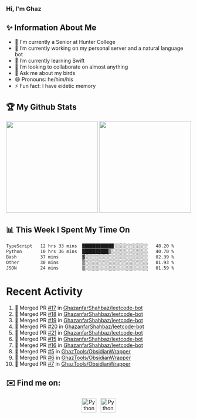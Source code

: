 ### Hi, I'm Ghaz

<!--
**GhazanfarShahbaz/GhazanfarShahbaz** is a ✨ _special_ ✨ repository because its `README.md` (this file) appears on your GitHub profile.

Here are some ideas to get you started:
-->

## ✨ Information About Me 
- 🏫 I'm currently a Senior at Hunter College 
- 🔭 I’m currently working on my personal server and a natural language bot
- 🌱 I’m currently learning Swift 
- 👯 I’m looking to collaborate on almost anything
- 💬 Ask me about my birds
- 😄 Pronouns: he/him/his
- ⚡ Fun fact: I have eidetic memory


## 🏆 My Github Stats
<div>
    <img height="250em" src="https://github-readme-stats.vercel.app/api?username=GhazanfarShahbaz&theme=tokyonight&show_icons=true&hide_border=true&&count_private=true&include_all_commits=true" />
    <img height="250em" src="https://github-readme-stats.vercel.app/api/top-langs/?username=GhazanfarShahbaz&theme=tokyonight&show_icons=true&hide_border=true&&count_private=true&include_all_commits=true" />
</div>

## 📊 This Week I Spent My Time On
<!--START_SECTION:waka-->

```txt
TypeScript   12 hrs 33 mins  ████████████░░░░░░░░░░░░░   48.20 %
Python       10 hrs 36 mins  ██████████▒░░░░░░░░░░░░░░   40.70 %
Bash         37 mins         ▓░░░░░░░░░░░░░░░░░░░░░░░░   02.39 %
Other        30 mins         ▒░░░░░░░░░░░░░░░░░░░░░░░░   01.93 %
JSON         24 mins         ▒░░░░░░░░░░░░░░░░░░░░░░░░   01.59 %
```

<!--END_SECTION:waka-->

#  Recent Activity 
<!--START_SECTION:activity-->
1. 🎉 Merged PR [#17](https://github.com/GhazanfarShahbaz/leetcode-bot/pull/17) in [GhazanfarShahbaz/leetcode-bot](https://github.com/GhazanfarShahbaz/leetcode-bot)
2. 🎉 Merged PR [#18](https://github.com/GhazanfarShahbaz/leetcode-bot/pull/18) in [GhazanfarShahbaz/leetcode-bot](https://github.com/GhazanfarShahbaz/leetcode-bot)
3. 🎉 Merged PR [#19](https://github.com/GhazanfarShahbaz/leetcode-bot/pull/19) in [GhazanfarShahbaz/leetcode-bot](https://github.com/GhazanfarShahbaz/leetcode-bot)
4. 🎉 Merged PR [#20](https://github.com/GhazanfarShahbaz/leetcode-bot/pull/20) in [GhazanfarShahbaz/leetcode-bot](https://github.com/GhazanfarShahbaz/leetcode-bot)
5. 🎉 Merged PR [#21](https://github.com/GhazanfarShahbaz/leetcode-bot/pull/21) in [GhazanfarShahbaz/leetcode-bot](https://github.com/GhazanfarShahbaz/leetcode-bot)
6. 🎉 Merged PR [#15](https://github.com/GhazanfarShahbaz/leetcode-bot/pull/15) in [GhazanfarShahbaz/leetcode-bot](https://github.com/GhazanfarShahbaz/leetcode-bot)
7. 🎉 Merged PR [#16](https://github.com/GhazanfarShahbaz/leetcode-bot/pull/16) in [GhazanfarShahbaz/leetcode-bot](https://github.com/GhazanfarShahbaz/leetcode-bot)
8. 🎉 Merged PR [#5](https://github.com/GhazTools/ObsidianWrapper/pull/5) in [GhazTools/ObsidianWrapper](https://github.com/GhazTools/ObsidianWrapper)
9. 🎉 Merged PR [#6](https://github.com/GhazTools/ObsidianWrapper/pull/6) in [GhazTools/ObsidianWrapper](https://github.com/GhazTools/ObsidianWrapper)
10. 🎉 Merged PR [#7](https://github.com/GhazTools/ObsidianWrapper/pull/7) in [GhazTools/ObsidianWrapper](https://github.com/GhazTools/ObsidianWrapper)
<!--END_SECTION:activity-->



## ✉️ Find me on:
<p align="center">
    <a href="https://www.linkedin.com/in/ghazshahbaz/" target="_blank" rel="noopener noreferrer"> <img src="https://cdn.jsdelivr.net/npm/simple-icons@v3/icons/linkedin.svg" alt="Python" height="40" style="vertical-align:top; margin:4px"></a>
    <a href="mailto:ghazanfarshahbaz2409@gmail.com"> <img src="https://cdn.jsdelivr.net/npm/simple-icons@v3/icons/gmail.svg" alt="Python" height="40" style="vertical-align:top; margin:4px"></a>
</p>

<!-- Themes:
https://github.com/anuraghazra/github-readme-stats/blob/master/themes/README.md -->
